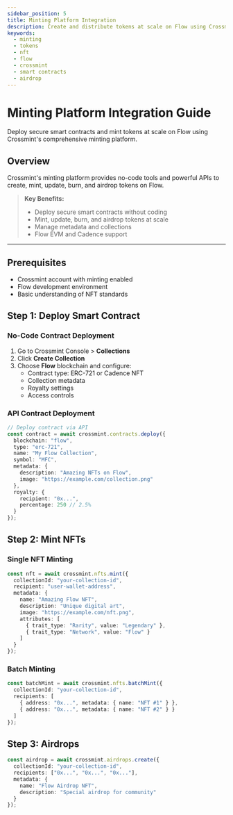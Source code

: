 ```yaml
---
sidebar_position: 5
title: Minting Platform Integration
description: Create and distribute tokens at scale on Flow using Crossmint's no-code and API-based minting platform.
keywords:
  - minting
  - tokens
  - nft
  - flow
  - crossmint
  - smart contracts
  - airdrop
---
```


# Minting Platform Integration Guide

Deploy secure smart contracts and mint tokens at scale on Flow using Crossmint's comprehensive minting platform.

## Overview

Crossmint's minting platform provides no-code tools and powerful APIs to create, mint, update, burn, and airdrop tokens on Flow.

> **Key Benefits:**
> - Deploy secure smart contracts without coding
> - Mint, update, burn, and airdrop tokens at scale
> - Manage metadata and collections
> - Flow EVM and Cadence support

---

## Prerequisites

- Crossmint account with minting enabled
- Flow development environment
- Basic understanding of NFT standards

## Step 1: Deploy Smart Contract

### No-Code Contract Deployment

1. Go to Crossmint Console > **Collections**
2. Click **Create Collection**
3. Choose **Flow** blockchain and configure:
   - Contract type: ERC-721 or Cadence NFT
   - Collection metadata
   - Royalty settings
   - Access controls

### API Contract Deployment

```typescript
// Deploy contract via API
const contract = await crossmint.contracts.deploy({
  blockchain: "flow",
  type: "erc-721",
  name: "My Flow Collection",
  symbol: "MFC",
  metadata: {
    description: "Amazing NFTs on Flow",
    image: "https://example.com/collection.png"
  },
  royalty: {
    recipient: "0x...",
    percentage: 250 // 2.5%
  }
});
```

## Step 2: Mint NFTs

### Single NFT Minting

```typescript
const nft = await crossmint.nfts.mint({
  collectionId: "your-collection-id",
  recipient: "user-wallet-address",
  metadata: {
    name: "Amazing Flow NFT",
    description: "Unique digital art",
    image: "https://example.com/nft.png",
    attributes: [
      { trait_type: "Rarity", value: "Legendary" },
      { trait_type: "Network", value: "Flow" }
    ]
  }
});
```

### Batch Minting

```typescript
const batchMint = await crossmint.nfts.batchMint({
  collectionId: "your-collection-id",
  recipients: [
    { address: "0x...", metadata: { name: "NFT #1" } },
    { address: "0x...", metadata: { name: "NFT #2" } }
  ]
});
```


## Step 3: Airdrops

```typescript
const airdrop = await crossmint.airdrops.create({
  collectionId: "your-collection-id",
  recipients: ["0x...", "0x...", "0x..."],
  metadata: {
    name: "Flow Airdrop NFT",
    description: "Special airdrop for community"
  }
});
```
